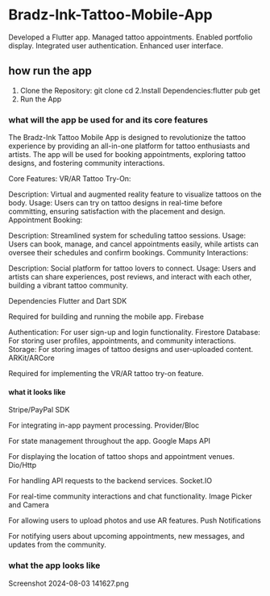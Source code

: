 # Bradz-Ink-Tattoo-Mobile-App
Developed a Flutter app. Managed tattoo appointments. Enabled portfolio display. Integrated user authentication. Enhanced user interface.

## how run the app
1. Clone the Repository: git clone <your-repository-url>
cd <your-repository-folder>
2.Install Dependencies:flutter pub get
3.  Run the App

### what will the app be used for and its core features
 The Bradz-Ink Tattoo Mobile App is designed to revolutionize the tattoo experience by 
 providing an all-in-one platform for tattoo enthusiasts and artists. The app will be used for 
 booking appointments, exploring tattoo designs, and fostering community interactions.

 Core Features:
VR/AR Tattoo Try-On:

Description: Virtual and augmented reality feature to visualize tattoos on the body.
Usage: Users can try on tattoo designs in real-time before committing, ensuring satisfaction  with the placement and design.
Appointment Booking:

Description: Streamlined system for scheduling tattoo sessions.
Usage: Users can book, manage, and cancel appointments easily, while artists can oversee their schedules and confirm bookings.
Community Interactions:

Description: Social platform for tattoo lovers to connect.
Usage: Users and artists can share experiences, post reviews, and interact with each other, building a vibrant tattoo community.


Dependencies
Flutter and Dart SDK

Required for building and running the mobile app.
Firebase

Authentication: For user sign-up and login functionality.
Firestore Database: For storing user profiles, appointments, and community interactions.
Storage: For storing images of tattoo designs and user-uploaded content.
ARKit/ARCore

Required for implementing the VR/AR tattoo try-on feature.

#### what it looks like
Stripe/PayPal SDK

For integrating in-app payment processing.
Provider/Bloc

For state management throughout the app.
Google Maps API

For displaying the location of tattoo shops and appointment venues.
Dio/Http

For handling API requests to the backend services.
Socket.IO

For real-time community interactions and chat functionality.
Image Picker and Camera

For allowing users to upload photos and use AR features.
Push Notifications

For notifying users about upcoming appointments, new messages, and updates from the community.

### what the app looks like
Screenshot 2024-08-03 141627.png





 

   
